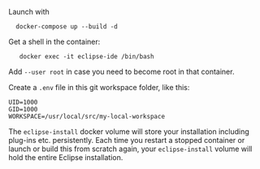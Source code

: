 Launch with

```
  docker-compose up --build -d
```

Get a shell in the container:

```
   docker exec -it eclipse-ide /bin/bash
```

Add ``--user root`` in case you need to become root in that container.

Create a ``.env`` file in this git workspace folder, like this:

```
UID=1000
GID=1000
WORKSPACE=/usr/local/src/my-local-workspace
```

The ``eclipse-install`` docker volume will store your installation including plug-ins etc.
persistently. Each time you restart a stopped container or launch or build this from scratch
again, your ``eclipse-install`` volume will hold the entire Eclipse installation.
